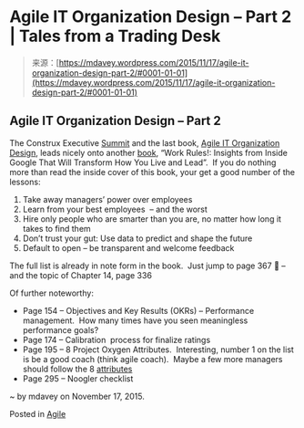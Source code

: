 <!--yml
category: 未分类
date: 2024-05-18 05:37:48
-->

# Agile IT Organization Design – Part 2 | Tales from a Trading Desk

> 来源：[https://mdavey.wordpress.com/2015/11/17/agile-it-organization-design-part-2/#0001-01-01](https://mdavey.wordpress.com/2015/11/17/agile-it-organization-design-part-2/#0001-01-01)

## Agile IT Organization Design – Part 2

The Construx Executive [Summit](http://www.construx.com/Thought_Leadership/Events/Software_Executive_Summit/?id=16269) and the last book, [Agile IT Organization Design](http://info.thoughtworks.com/download-agile-it-organization-design.html), leads nicely onto another [book](http://www.amazon.co.uk/Work-Rules-Insights-Inside-Transform/dp/1455554790), “Work Rules!: Insights from Inside Google That Will Transform How You Live and Lead”.  If you do nothing more than read the inside cover of this book, your get a good number of the lessons:

1.  Take away managers’ power over employees
2.  Learn from your best employees  – and the worst
3.  Hire only people who are smarter than you are, no matter how long it takes to find them
4.  Don’t trust your gut: Use data to predict and shape the future
5.  Default to open – be transparent and welcome feedback

The full list is already in note form in the book.  Just jump to page 367 🙂 – and the topic of Chapter 14, page 336

Of further noteworthy:

*   Page 154 – Objectives and Key Results (OKRs) – Performance management.  How many times have you seen meaningless performance goals?
*   Page 174 – Calibration  process for finalize ratings
*   Page 195 – 8 Project Oxygen Attributes.  Interesting, number 1 on the list is be a good coach (think agile coach).  Maybe a few more managers should follow the 8 [attributes](https://rapidbi.com/google-project-oxygen-8-point-plan-to-help-managers/#.VksU-xA1-EI)
*   Page 295 – Noogler checklist

~ by mdavey on November 17, 2015.

Posted in [Agile](https://mdavey.wordpress.com/category/agile/)